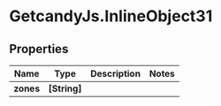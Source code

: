 # GetcandyJs.InlineObject31

## Properties

Name | Type | Description | Notes
------------ | ------------- | ------------- | -------------
**zones** | **[String]** |  | 


